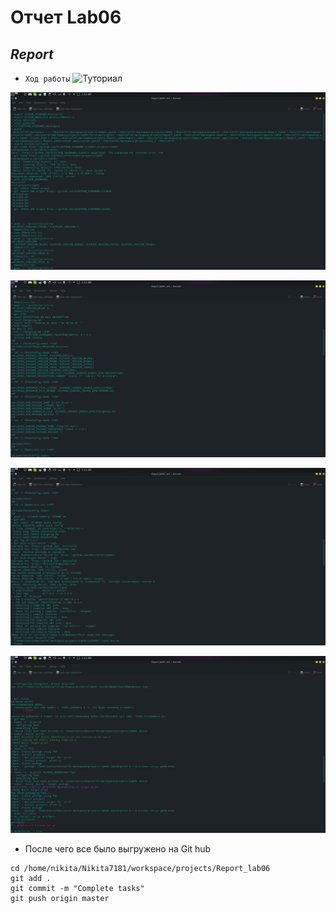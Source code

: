 #           **Отчет Lab06**
##                *Report*
- `Ход работы`
![Туториал](https://github.com/Nikita7181/lab06)

![](https://raw.githubusercontent.com/Nikita7181/Report_lab06/master/Screenshots/1.png)

![](https://raw.githubusercontent.com/Nikita7181/Report_lab06/master/Screenshots/2.png)

![](https://raw.githubusercontent.com/Nikita7181/Report_lab06/master/Screenshots/3.png)

![](https://raw.githubusercontent.com/Nikita7181/Report_lab06/master/Screenshots/4.png)

- После чего все было выгружено на Git hub

```
cd /home/nikita/Nikita7181/workspace/projects/Report_lab06
git add .
git commit -m "Complete tasks"
git push origin master
```
